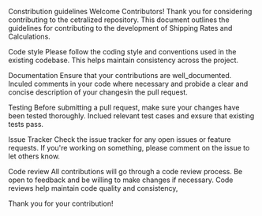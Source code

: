 Constribution guidelines
Welcome Contributors!
Thank you for considering contributing to the cetralized repository. This document outlines the guidelines for contributing to the development of Shipping Rates and Calculations.

Code style 
Please follow the coding style and conventions used in the existing codebase. This helps maintain consistency across the project.

Documentation 
Ensure that your contributions are well_documented. Inculed comments in your code where necessary and probide a clear and concise description of your changesin the pull request.

Testing
Before submitting a pull request, make sure your changes have been tested thoroughly. Inclued relevant test cases and exsure that existing tests pass.

Issue Tracker
Check the issue tracker for any open issues or feature requests. If you're working on something, please comment on the issue to let others know.

Code review
All contributions will go through a code review process. Be open to feedback and be willing to make changes if necessary. Code reviews help maintain code quality and consistency, 

Thank you for your contribution! 
